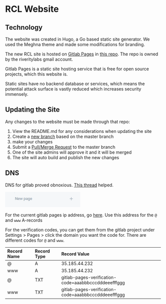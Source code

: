 # RCL Website

## Technology

The website was created in Hugo, a Go based static site generator. We used the Meghna theme and made some modifications for branding. 

The new RCL site is hosted on [Gitlab Pages](https://about.gitlab.com/product/pages/) in [this repo](https://gitlab.com/RiverCityLabs/website).  The repo is owned by the riveritylabs gmail account.

Gitlab Pages is a static site hosting service that is free for open source projects, which this website is.

Static sites have no backend database or services, which means the potential attack surface is vastly reduced which increases security immensely.

## Updating the Site

Any changes to the website must be made through that repo:

1. View the README.md for any considerations when updating the site
2. Create a [new branch](https://docs.gitlab.com/ee/gitlab-basics/create-branch.html#how-to-create-a-branch) based on the master branch
3.  make your changes
4. Submit a [Pull/Merge Request](https://docs.gitlab.com/ee/gitlab-basics/add-merge-request.html) to the master branch
5. One of the site admins will approve it and it will be merged
6. The site will auto build and publish the new changes

## DNS

DNS for gitlab proved obnoxious. [This thread](https://stackoverflow.com/questions/48913026/gitlab-pages-failed-to-verify-domain-ownership) helped.

![It required setting up two different domains in gitlab pages to have the site with with and without www.](../.gitbook/assets/image%20%2813%29.png)



For the current gitlab pages ip address, go [here](https://docs.gitlab.com/ee/user/gitlab_com/#gitlab-pages). Use this address for the `@` and `www` A-records

For the verification codes, you can get them from the gitlab project under Settings &gt; Pages &gt; click the domain you want the code for. There are different codes for `@` and `www`.

| Record Name | Record Type | Record Value |
| :--- | :--- | :--- |
| @ | A | 35.185.44.232 |
| www | A | 35.185.44.232 |
| @ | TXT | gitlab-pages-verification-code=aaabbbcccdddeeefffggg |
| www | TXT | gitlab-pages-verification-code=aaabbbcccdddeeefffggg |

